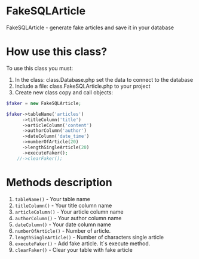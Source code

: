 # FakeSQLArticle
FakeSQLArticle - generate fake articles and save it in your database
# How use this class?
To use this class you must:
1. In the class: class.Database.php set the data to connect to the database
2. Include a file: class.FakeSQLArticle.php to your project
3. Create new class copy and call objects:

```php
$faker = new FakeSQLArticle;

$faker->tableName('articles')
      ->titleColumn('title')
      ->articleColumn('content')
      ->authorColumn('author')
      ->dateColumn('date_time')
      ->numberOfArticle(20)
      ->lengthSingleArticle(20)
      ->executeFaker();
    //->clearFaker();
```
# Methods description

1. `tableName()` - Your table name
2. `titleColumn()` - Your title column name
3. `articleColumn()` - Your article column name
4. `authorColumn()` - Your author column name
5. `dateColumn()` - Your date column name
6. `numberOfArticle()` - Number of article.
7. `lengthSingleArticle()` - Number of characters single article
8. `executeFaker()` - Add fake article. It`s execute method.
9. `clearFaker()` - Clear your table with fake article 